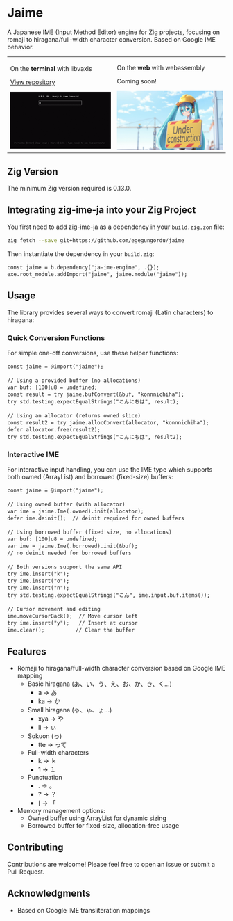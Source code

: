 # Jaime

A Japanese IME (Input Method Editor) engine for Zig projects, focusing on romaji to hiragana/full-width character conversion. Based on Google IME behavior.

<table>
<tr>
<td>

On the **terminal** with libvaxis

[View repository](https://github.com/egegungordu/ja-ime-terminal-demo)

<img src=".github/assets/term-demo.gif" width="400" alt="Terminal demo">

</td>
<td>

On the **web** with webassembly

Coming soon!

<img src=".github/assets/web-demo.jpg" width="400" alt="Web demo (AI slop)">

</td>
</tr>
</table>

## Zig Version

The minimum Zig version required is 0.13.0.

## Integrating zig-ime-ja into your Zig Project

You first need to add zig-ime-ja as a dependency in your `build.zig.zon` file:

```bash
zig fetch --save git+https://github.com/egegungordu/jaime
```

Then instantiate the dependency in your `build.zig`:

```zig
const jaime = b.dependency("ja-ime-engine", .{});
exe.root_module.addImport("jaime", jaime.module("jaime"));
```

## Usage

The library provides several ways to convert romaji (Latin characters) to hiragana:

### Quick Conversion Functions

For simple one-off conversions, use these helper functions:

```zig
const jaime = @import("jaime");

// Using a provided buffer (no allocations)
var buf: [100]u8 = undefined;
const result = try jaime.bufConvert(&buf, "konnnichiha");
try std.testing.expectEqualStrings("こんにちは", result);

// Using an allocator (returns owned slice)
const result2 = try jaime.allocConvert(allocator, "konnnichiha");
defer allocator.free(result2);
try std.testing.expectEqualStrings("こんにちは", result2);
```

### Interactive IME

For interactive input handling, you can use the IME type which supports both owned (ArrayList) and borrowed (fixed-size) buffers:

```zig
const jaime = @import("jaime");

// Using owned buffer (with allocator)
var ime = jaime.Ime(.owned).init(allocator);
defer ime.deinit();  // deinit required for owned buffers

// Using borrowed buffer (fixed size, no allocations)
var buf: [100]u8 = undefined;
var ime = jaime.Ime(.borrowed).init(&buf);
// no deinit needed for borrowed buffers

// Both versions support the same API
try ime.insert("k");
try ime.insert("o");
try ime.insert("n");
try std.testing.expectEqualStrings("こん", ime.input.buf.items());

// Cursor movement and editing
ime.moveCursorBack();  // Move cursor left
try ime.insert("y");   // Insert at cursor
ime.clear();          // Clear the buffer
```

## Features

- Romaji to hiragana/full-width character conversion based on Google IME mapping
  - Basic hiragana (あ、い、う、え、お、か、き、く...)
    - a -> あ
    - ka -> か
  - Small hiragana (ゃ、ゅ、ょ...)
    - xya -> や
    - li -> ぃ
  - Sokuon (っ)
    - tte -> って
  - Full-width characters
    - k -> ｋ
    - 1 -> １
  - Punctuation
    - . -> 。
    - ? -> ？
    - [ -> 「
- Memory management options:
  - Owned buffer using ArrayList for dynamic sizing
  - Borrowed buffer for fixed-size, allocation-free usage

## Contributing

Contributions are welcome! Please feel free to open an issue or submit a Pull Request.

## Acknowledgments

- Based on Google IME transliteration mappings
